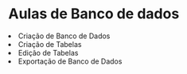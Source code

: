 # Aulas de Banco de dados
<li> Criação de Banco de Dados </li>
<li> Criação de Tabelas </li>
<li> Edição de Tabelas </li>
<li> Exportação de Banco de Dados </li>

